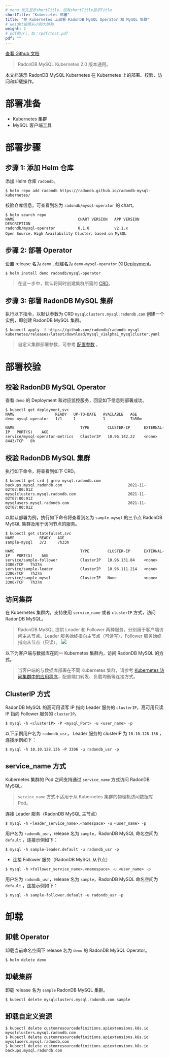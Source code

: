 ```yaml
---
# menu 优先显示shortTitle，没有shortTitle显示Title
shortTitle: "Kubernetes 部署"
title: "在 Kubernetes 上部署 RadonDB MySQL Operator 和 MySQL 集群"
# weight按照从小到大排列
weight: 2
# pdf的url，如：/pdf/test.pdf
pdf: ""
---
```


[查看 Github 文档](https://github.com/radondb/radondb-mysql-kubernetes/blob/main/docs/zh-cn/deploy_radondb-mysql_operator_on_k8s.md)

> RadonDB MySQL Kubernetes 2.0 版本通用。

本文档演示 RadonDB MySQL Kubernetes 在 Kubernetes 上的部署、校验、访问和卸载操作。

# 部署准备

- Kubernetes 集群
- MySQL 客户端工具

# 部署步骤

## 步骤 1: 添加 Helm 仓库
添加 Helm 仓库 `radondb`。
```shell
$ helm repo add radondb https://radondb.github.io/radondb-mysql-kubernetes/
```

校验仓库信息，可查看到名为 `radondb/mysql-operator` 的 chart。

```shell
$ helm search repo
NAME                            CHART VERSION   APP VERSION                     DESCRIPTION                 
radondb/mysql-operator          0.1.0           v2.1.x                          Open Source，High Availability Cluster，based on MySQL                     
```

## 步骤 2: 部署 Operator

设置 release 名为 `demo` , 创建名为 `demo-mysql-operator` 的 [Deployment](https://kubernetes.io/zh/docs/concepts/workloads/controllers/deployment/)。

```shell
$ helm install demo radondb/mysql-operator
```
 
> 在这一步中，默认将同时创建集群所需的 [CRD](https://kubernetes.io/zh/docs/concepts/extend-kubernetes/api-extension/custom-resources/)。

## 步骤 3: 部署 RadonDB MySQL 集群

执行以下指令，以默认参数为 CRD `mysqlclusters.mysql.radondb.com` 创建一个实例，即创建 RadonDB MySQL 集群。

```shell
$ kubectl apply -f https://github.com/radondb/radondb-mysql-kubernetes/releases/latest/download/mysql_v1alpha1_mysqlcluster.yaml
```
> 自定义集群部署参数，可参考 [配置参数](../config_para/) 。


# 部署校验

## 校验 RadonDB MySQL Operator

查看 `demo` 的 Deployment 和对应监控服务，回显如下信息则部署成功。

```shell
$ kubectl get deployment,svc
NAME                  READY   UP-TO-DATE   AVAILABLE   AGE
demo-mysql-operator   1/1     1            1           7h50m

NAME                             TYPE        CLUSTER-IP      EXTERNAL-IP   PORT(S)    AGE
service/mysql-operator-metrics   ClusterIP   10.96.142.22    <none>        8443/TCP   8h
```

## 校验 RadonDB MySQL 集群

执行如下命令，将查看到如下 CRD。

```shell
$ kubectl get crd | grep mysql.radondb.com
backups.mysql.radondb.com                             2021-11-02T07:00:01Z
mysqlclusters.mysql.radondb.com                       2021-11-02T07:00:01Z
mysqlusers.mysql.radondb.com                          2021-11-02T07:00:01Z
```

以默认部署为例，执行如下命令将查看到名为 `sample-mysql` 的三节点 RadonDB MySQL 集群及用于访问节点的服务。

```shell
$ kubectl get statefulset,svc
NAME           READY   AGE
sample-mysql   3/3     7h33m

NAME                             TYPE        CLUSTER-IP      EXTERNAL-IP   PORT(S)    AGE
service/sample-follower          ClusterIP   10.96.131.84    <none>        3306/TCP   7h37m
service/sample-leader            ClusterIP   10.96.111.214   <none>        3306/TCP   7h37m
service/sample-mysql             ClusterIP   None            <none>        3306/TCP   7h37m
```

## 访问集群

在 Kubernetes 集群内，支持使用 `service_name` 或者 `clusterIP` 方式，访问 RadonDB MySQL。

> RadonDB MySQL 提供 Leader 和 Follower 两种服务，分别用于客户端访问主从节点。Leader 服务始终指向主节点（可读写），Follower 服务始终指向从节点（只读）。
![](https://radondb.com/images/projects/mysql/mysql-architecture.png)

以下为客户端与数据库在同一 Kubernetes 集群内，访问 RadonDB MySQL 的方式。

> 当客户端的与数据库部署在不同 Kubernetes 集群，请参考 [Kubernetes 访问集群中的应用程序](https://kubernetes.io/zh/docs/tasks/access-application-cluster/)，配置端口转发、负载均衡等连接方式。


## ClusterIP 方式

RadonDB MySQL 的高可用读写 IP 指向 Leader 服务的 `clusterIP`，高可用只读 IP 指向 Follower 服务的 `clusterIP`。

```shell
$ mysql -h <clusterIP> -P <mysql_Port> -u <user_name> -p
```

以下示例用户名为 `radondb_usr`， Leader 服务的 clusterIP 为 `10.10.128.136` ，连接示例如下：

```shell
$ mysql -h 10.10.128.136 -P 3306 -u radondb_usr -p
```

## service_name 方式

Kubernetes 集群的 Pod 之间支持通过 `service_name` 方式访问 RadonDB MySQL。

> `service_name` 方式不适用于从 Kubernetes 集群的物理机访问数据库 Pod。

连接 Leader 服务（RadonDB MySQL 主节点）

```shell
$ mysql -h <leader_service_name>.<namespace> -u <user_name> -p
```

用户名为 `radondb_usr`，release 名为 `sample`，RadonDB MySQL 命名空间为 `default` ，连接示例如下：

```shell
$ mysql -h sample-leader.default -u radondb_usr -p
```

* 连接 Follower 服务（RadonDB MySQL 从节点）

```shell
$ mysql -h <follower_service_name>.<namespace> -u <user_name> -p
```

用户名为 `radondb_usr`，release 名为 `sample`，RadonDB MySQL 命名空间为 `default` ，连接示例如下：

```shell
$ mysql -h sample-follower.default -u radondb_usr -p  
```


# 卸载

## 卸载 Operator

卸载当前命名空间下 release 名为 `demo` 的 RadonDB MySQL Operator。

```shell
$ helm delete demo
```

## 卸载集群

卸载 release 名为 `sample` RadonDB MySQL 集群。

```shell
$ kubectl delete mysqlclusters.mysql.radondb.com sample
```

## 卸载自定义资源

```shell
$ kubectl delete customresourcedefinitions.apiextensions.k8s.io mysqlclusters.mysql.radondb.com
$ kubectl delete customresourcedefinitions.apiextensions.k8s.io mysqlusers.mysql.radondb.com
$ kubectl delete customresourcedefinitions.apiextensions.k8s.io backups.mysql.radondb.com
```

